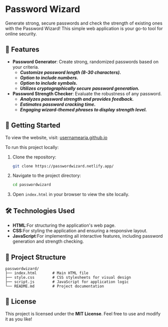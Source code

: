 # Password Wizard

Generate strong, secure passwords and check the strength of existing ones with the Password Wizard! This simple web application is your go-to tool for online security.

## 🌟 Features

- **Password Generator**: Create strong, randomized passwords based on your criteria.
  - ***Customize password length (8-30 characters).***
  - ***Option to include numbers.***
  - ***Option to include symbols.***
  - ***Utilizes cryptographically secure password generation.***
- **Password Strength Checker**: Evaluate the robustness of any password. 
  - ***Analyzes password strength and provides feedback.***
  - ***Estimates password cracking time.***
  - ***Engaging wizard-themed phrases to display strength level.***
  

## 🚀 Getting Started

To view the website, visit: [usernamearia.github.io](https://usernamearia.github.io)  

To run this project locally:

1. Clone the repository:  
   ```bash
   git clone https://passwordwizard.netlify.app/
   ```
2. Navigate to the project directory:  
   ```bash
   cd passwordwizard
   ```
3. Open `index.html` in your browser to view the site locally.  

## 🛠️ Technologies Used

- **HTML**:For structuring the application's web page.  
- **CSS**:For styling the application and ensuring a responsive layout.  
- **JavaScript**:For implementing all interactive features, including password generation and strength checking.  

## 📂 Project Structure

```
passwordwizard/
├── index.html       # Main HTML file
├── style.css        # CSS stylesheets for visual design
├── script.js        # JavaScript for application logic
└── README.md        # Project documentation
```

## 📄 License

This project is licensed under the **MIT License**. Feel free to use and modify it as you like!
